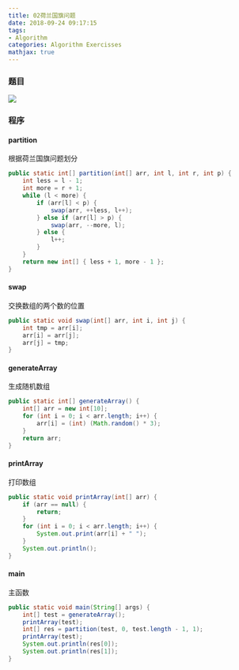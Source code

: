 ```yaml
---
title: 02荷兰国旗问题
date: 2018-09-24 09:17:15
tags:
- Algorithm
categories: Algorithm Exercisses
mathjax: true
---
```


###  题目
![](http://pexakj5n1.bkt.clouddn.com/18-9-24/36436460.jpg)
### 程序
#### partition
根据荷兰国旗问题划分
```java
public static int[] partition(int[] arr, int l, int r, int p) {
	int less = l - 1;
	int more = r + 1;
	while (l < more) {
		if (arr[l] < p) {
			swap(arr, ++less, l++);
		} else if (arr[l] > p) {
			swap(arr, --more, l);
		} else {
			l++;
		}
	}
	return new int[] { less + 1, more - 1 };
}
```
#### swap
交换数组的两个数的位置
```java
public static void swap(int[] arr, int i, int j) {
	int tmp = arr[i];
	arr[i] = arr[j];
	arr[j] = tmp;
}
```
#### generateArray
生成随机数组
```java
public static int[] generateArray() {
	int[] arr = new int[10];
	for (int i = 0; i < arr.length; i++) {
		arr[i] = (int) (Math.random() * 3);
	}
	return arr;
}
```
#### printArray
打印数组
```java
public static void printArray(int[] arr) {
	if (arr == null) {
		return;
	}
	for (int i = 0; i < arr.length; i++) {
		System.out.print(arr[i] + " ");
	}
	System.out.println();
}
```
#### main
主函数
```java
public static void main(String[] args) {
	int[] test = generateArray();
	printArray(test);
	int[] res = partition(test, 0, test.length - 1, 1);
	printArray(test);
	System.out.println(res[0]);
	System.out.println(res[1]);
}
```